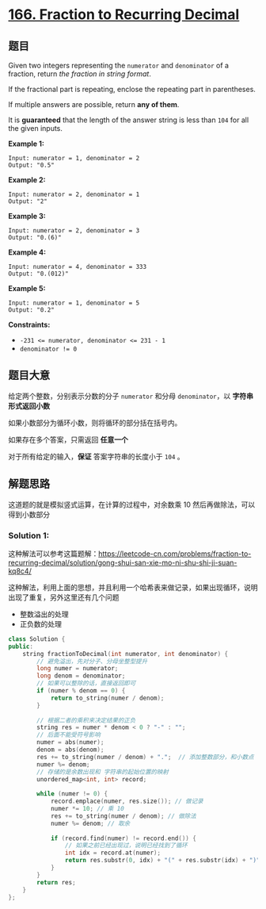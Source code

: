# [166. Fraction to Recurring Decimal](https://leetcode-cn.com/problems/fraction-to-recurring-decimal/)

## 题目

Given two integers representing the `numerator` and `denominator` of a fraction, return *the fraction in string format*.

If the fractional part is repeating, enclose the repeating part in parentheses.

If multiple answers are possible, return **any of them**.

It is **guaranteed** that the length of the answer string is less than `104` for all the given inputs.

 

**Example 1:**

```
Input: numerator = 1, denominator = 2
Output: "0.5"
```

**Example 2:**

```
Input: numerator = 2, denominator = 1
Output: "2"
```

**Example 3:**

```
Input: numerator = 2, denominator = 3
Output: "0.(6)"
```

**Example 4:**

```
Input: numerator = 4, denominator = 333
Output: "0.(012)"
```

**Example 5:**

```
Input: numerator = 1, denominator = 5
Output: "0.2"
```

 

**Constraints:**

- `-231 <= numerator, denominator <= 231 - 1`
- `denominator != 0`

## 题目大意

给定两个整数，分别表示分数的分子 `numerator` 和分母 `denominator`，以 **字符串形式返回小数** 

如果小数部分为循环小数，则将循环的部分括在括号内。

如果存在多个答案，只需返回 **任意一个** 

对于所有给定的输入，**保证** 答案字符串的长度小于 `104` 。

## 解题思路

这道题的就是模拟竖式运算，在计算的过程中，对余数乘 10 然后再做除法，可以得到小数部分

### Solution 1:

这种解法可以参考这篇题解：https://leetcode-cn.com/problems/fraction-to-recurring-decimal/solution/gong-shui-san-xie-mo-ni-shu-shi-ji-suan-kq8c4/

这种解法，利用上面的思想，并且利用一个哈希表来做记录，如果出现循环，说明出现了重复，另外这里还有几个问题

* 整数溢出的处理
* 正负数的处理

````c++
class Solution {
public:
    string fractionToDecimal(int numerator, int denominator) {
        // 避免溢出，先对分子、分母坐整型提升
        long numer = numerator;
        long denom = denominator;
        // 如果可以整除的话，直接返回即可
        if (numer % denom == 0) {
            return to_string(numer / denom);
        }
        
        // 根据二者的乘积来决定结果的正负
        string res = numer * denom < 0 ? "-" : "";
        // 后面不能受符号影响
        numer = abs(numer);
        denom = abs(denom);
        res += to_string(numer / denom) + ".";  // 添加整数部分，和小数点
        numer %= denom;
        // 存储的是余数出现和 字符串的起始位置的映射
        unordered_map<int, int> record;
        
        while (numer != 0) {
            record.emplace(numer, res.size()); // 做记录
            numer *= 10; // 乘 10
            res += to_string(numer / denom); // 做除法
            numer %= denom; // 取余
            
            if (record.find(numer) != record.end()) {
                // 如果之前已经出现过，说明已经找到了循环
                int idx = record.at(numer);
                return res.substr(0, idx) + "(" + res.substr(idx) + ")";  
            }
        }
        return res;
    }
};
````

